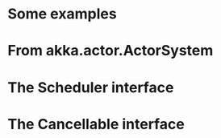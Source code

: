 # Some examples
# From akka.actor.ActorSystem
# The Scheduler interface
# The Cancellable interface

